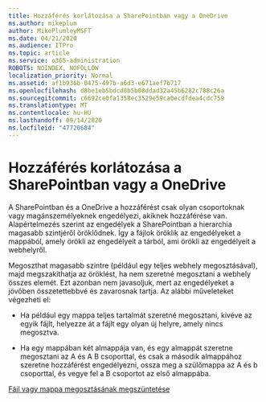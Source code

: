 ```yaml
---
title: Hozzáférés korlátozása a SharePointban vagy a OneDrive
ms.author: mikeplum
author: MikePlumleyMSFT
ms.date: 04/21/2020
ms.audience: ITPro
ms.topic: article
ms.service: o365-administration
ROBOTS: NOINDEX, NOFOLLOW
localization_priority: Normal
ms.assetid: af1b936b-0475-497b-a6d3-e671aef7b717
ms.openlocfilehash: d8be1eb5bdcd0b5b08ddad32a45b6282c788c26a
ms.sourcegitcommit: c6692ce0fa1358ec3529e59ca0ecdfdea4cdc759
ms.translationtype: MT
ms.contentlocale: hu-HU
ms.lasthandoff: 09/14/2020
ms.locfileid: "47720684"
---
```

# <a name="restrict-access-in-sharepoint-or-onedrive"></a>Hozzáférés korlátozása a SharePointban vagy a OneDrive

A SharePointban és a OneDrive a hozzáférést csak olyan csoportoknak vagy magánszemélyeknek engedélyezi, akiknek hozzáférése van. Alapértelmezés szerint az engedélyek a SharePointban a hierarchia magasabb szintjéről öröklődnek. Így a fájlok öröklik az engedélyeket a mappából, amely örökli az engedélyeit a tárból, ami örökli az engedélyeit a webhelyről.
  
Megoszthat magasabb szintre (például egy teljes webhely megosztásával), majd megszakíthatja az öröklést, ha nem szeretné megosztani a webhely összes elemét. Ezt azonban nem javasoljuk, mert az engedélyeket a jövőben összetettebbvé és zavarosnak tartja. Az alábbi műveleteket végezheti el:
  
- Ha például egy mappa teljes tartalmát szeretné megosztani, kivéve az egyik fájlt, helyezze át a fájlt egy olyan új helyre, amely nincs megosztva.
    
- Ha egy mappában két almappája van, és egy almappát szeretne megosztani az A és A B csoporttal, és csak a második almappához szeretne hozzáférést engedélyezni, ossza meg a szülőmappa az A és b csoporttal, és vegye fel a B csoportot az első almappába.
    
[Fájl vagy mappa megosztásának megszüntetése ](https://go.microsoft.com/fwlink/?linkid=2008861)
  

